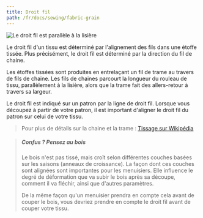 ```yaml
---
title: Droit fil
path: /fr/docs/sewing/fabric-grain
---
```


![Le droit fil est parallèle à la lisière](fabric-grain.jpg)

Le droit fil d'un tissu est déterminé par l'alignement des fils dans une étoffe tissée. Plus précisément, le droit fil est déterminé par la direction du fil de chaine.

Les étoffes tissées sont produites en entrelaçant un fil de trame au travers de fils de chaine. Les fils de chaines parcourt la longueur du rouleau de tissu, parallèlement à la lisière, alors que la trame fait des allers-retour à travers sa largeur.

Le droit fil est indiqué sur un patron par la ligne de droit fil. Lorsque vous découpez à partir de votre patron, il est important d'aligner le droit fil du patron sur celui de votre tissu.

> Pour plus de détails sur la chaine et la trame : [Tissage sur Wikipédia](https://fr.wikipedia.org/wiki/Tissage)

> ##### Confus ? Pensez au bois
> Le bois n'est pas tissé, mais croît selon différentes couches basées sur les saisons (anneaux de croissance). 
> La façon dont ces couches sont alignées sont importantes pour les menuisiers. 
> Elle influence le degré de déformation que va subir le bois après sa découpe, comment il va fléchir, ainsi que d'autres paramètres.
> 
> De la même façon qu'un menuisier prendra en compte cela avant de couper le bois, vous devriez prendre en compte le droit fil avant de couper votre tissu.
  

